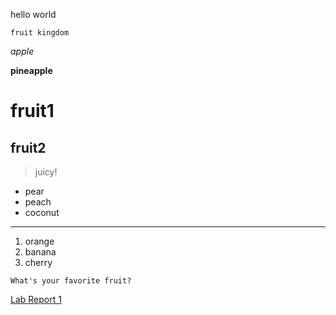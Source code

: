 hello world

`fruit kingdom`

*apple*

**pineapple**

# fruit1
## fruit2

> juicy!
* pear
* peach
* coconut
---

1. orange
2. banana
3. cherry

```
What's your favorite fruit?
```

[Lab Report 1](https://cindychang0217.github.io/cse15l-lab-reports/lab-report-1-week-0.html)
